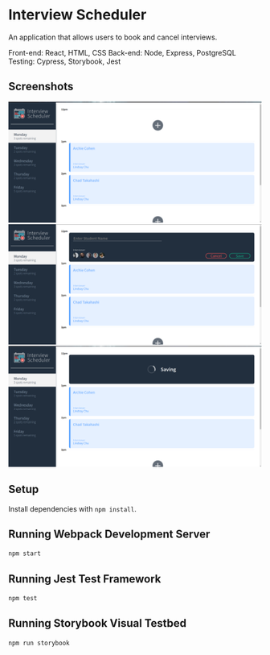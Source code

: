 # Interview Scheduler

An application that allows users to book and cancel interviews.

Front-end: React, HTML, CSS
Back-end: Node, Express, PostgreSQL
Testing: Cypress, Storybook, Jest

## Screenshots

!["Default application view"](https://github.com/lib3rate/scheduler/blob/master/docs/Default%20application%20view.png?raw=true)
!["Booking an appointment"](https://github.com/lib3rate/scheduler/blob/master/docs/Booking%20an%20appointment.png?raw=true)
!["Status indicator when updating"](https://github.com/lib3rate/scheduler/blob/master/docs/Status%20indicator%20when%20updating%20.png?raw=true)

## Setup

Install dependencies with `npm install`.

## Running Webpack Development Server

```sh
npm start
```

## Running Jest Test Framework

```sh
npm test
```

## Running Storybook Visual Testbed

```sh
npm run storybook
```
